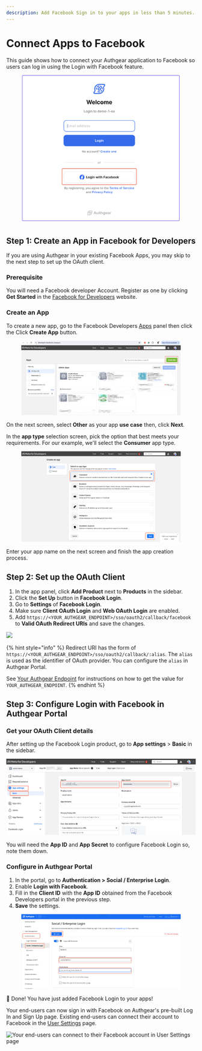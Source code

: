 ```yaml
---
description: Add Facebook Sign in to your apps in less than 5 minutes.
---
```


# Connect Apps to Facebook

This guide shows how to connect your Authgear application to Facebook so users can log in using the Login with Facebook feature.

<figure><img src="../../../.gitbook/assets/authgear-login-fb.png" alt=""><figcaption></figcaption></figure>

## Step 1: Create an App in Facebook for Developers

If you are using Authgear in your existing Facebook Apps, you may skip to the next step to set up the OAuth client.

### Prerequisite

You will need a Facebook developer Account. Register as one by clicking **Get Started** in the [Facebook for Developers](https://developers.facebook.com/) website.

### Create an App

To create a new app, go to the Facebook Developers [Apps](https://developers.facebook.com/apps) panel then click the Click **Create App** button.

<figure><img src="../../../.gitbook/assets/facebook-devs-app-landing.png" alt=""><figcaption></figcaption></figure>

On the next screen, select **Other** as your app **use case** then, click **Next**.

In the **app type** selection screen, pick the option that best meets your requirements. For our example, we'll select the **Consumer** app type.

<figure><img src="../../../.gitbook/assets/facebook-devs-select-app-type.png" alt=""><figcaption></figcaption></figure>

Enter your app name on the next screen and finish the app creation process.

## Step 2: Set up the OAuth Client

1. In the app panel, click **Add Product** next to **Products** in the sidebar.
2. Click the **Set Up** button in **Facebook Login**.
3. Go to **Settings** of **Facebook Login**.
4. Make sure **Client OAuth Login** and **Web OAuth Login** are enabled.
5. Add `https://<YOUR_AUTHGEAR_ENDPOINT>/sso/oauth2/callback/facebook` to **Valid OAuth Redirect URIs** and save the changes.&#x20;

![](../../../.gitbook/assets/facebook\_setup\_ouath\_client.png)

{% hint style="info" %}
Redirect URI has the form of `https://<YOUR_AUTHGEAR_ENDPOINT>/sso/oauth2/callback/:alias`. The `alias` is used as the identifier of OAuth provider. You can configure the `alias` in Authgear Portal.

See [Your Authgear Endpoint](../../../reference/glossary.md#your-authgear-endpoint) for instructions on how to get the value for `YOUR_AUTHGEAR_ENDPOINT`.
{% endhint %}

## Step 3: Configure Login with Facebook in Authgear Portal

### Get your OAuth Client details

After setting up the Facebook Login product, go to **App settings** > **Basic** in the sidebar.

![](../../../.gitbook/assets/facebook-devs-oauth-details.png)

You will need the **App ID** and **App Secret** to configure Facebook Login so, note them down.

### Configure in Authgear Portal

1. In the portal, go to **Authentication > Social / Enterprise Login**.
2. Enable **Login with Facebook**.
3. Fill in the **Client ID** with the **App ID** obtained from the Facebook Developers portal in the previous step.
4. **Save** the settings.

<figure><img src="../../../.gitbook/assets/authgear-social-fb.png" alt=""><figcaption></figcaption></figure>

🎉 Done! You have just added Facebook Login to your apps!

Your end-users can now sign in with Facebook on Authgear's pre-built Log In and Sign Up page. Existing end-users can connect their account to Facebook in the [User Settings](../../built-in-ui/auth-ui.md) page.

![Your end-users can connect to their Facebook account in User Settings page](../../../.gitbook/assets/connect\_with\_facebook.png)
